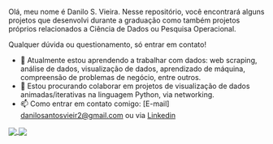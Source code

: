 Olá, meu nome é Danilo S. Vieira. Nesse repositório, você encontrará alguns projetos que desenvolvi durante a graduação como também projetos próprios relacionados a Ciência de Dados ou Pesquisa Operacional.

Qualquer dúvida ou questionamento, só entrar em contato!

- 🌱 Atualmente estou aprendendo a trabalhar com dados: web scraping, análise de dados, visualização de dados, aprendizado de máquina, compreensão de problemas de negócio, entre outros.
- 👯 Estou procurando colaborar em projetos de visualização de dados animadas/iterativas na linguagem Python, via networking.
- 📫 Como entrar em contato comigo: [E-mail] danilosantosvieir2@gmail.com ou via [Linkedin](https://www.linkedin.com/in/danilo-santos-21a6421b0/)

<a href="https://github.com/anuraghazra/github-readme-stats">
  <img align="center" src="https://github-readme-stats.vercel.app/api/pin/?username=Danilosvsv&repo=github-readme-stats" />
</a>
<a href="https://github.com/anuraghazra/convoychat">
  <img align="center" src="https://github-readme-stats.vercel.app/api/pin/?username=Danilosvsv&repo=convoychat" />
</a>

<!--
**Danilosvsv/Danilosvsv** is a ✨ _special_ ✨ repository because its `README.md` (this file) appears on your GitHub profile.

Here are some ideas to get you started:

- 🔭 I’m currently working on ...
- 🌱 I’m currently learning ...
- 👯 I’m looking to collaborate on ...
- 🤔 I’m looking for help with ...
- 💬 Ask me about ...
- 📫 How to reach me: ...
- 😄 Pronouns: ...
- ⚡ Fun fact: ...
-->
